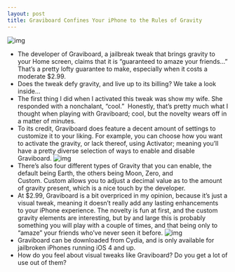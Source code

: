 ```yaml
---
layout: post
title: Graviboard Confines Your iPhone to the Rules of Gravity
---
```

![img](http://media.idownloadblog.com/wp-content/uploads/2010/12/Graviboard-04.png)
* The developer of Graviboard, a jailbreak tweak that brings gravity to your Home screen, claims that it is “guaranteed to amaze your friends…” That’s a pretty lofty guarantee to make, especially when it costs a moderate $2.99.
* Does the tweak defy gravity, and live up to its billing? We take a look inside…
* The first thing I did when I activated this tweak was show my wife. She responded with a nonchalant, “cool.”  Honestly, that’s pretty much what I thought when playing with Graviboard; cool, but the novelty wears off in a matter of minutes.
* To its credit, Graviboard does feature a decent amount of settings to customize it to your liking. For example, you can choose how you want to activate the gravity, or lack thereof, using Activator; meaning you’ll have a pretty diverse selection of ways to enable and disable Graviboard.
![img](http://media.idownloadblog.com/wp-content/uploads/2010/12/Graviboard-01.png)
* There’s also four different types of Gravity that you can enable, the default being Earth, the others being Moon, Zero, and Custom. Custom allows you to adjust a decimal value as to the amount of gravity present, which is a nice touch by the developer.
* At $2.99, Graviboard is a bit overpriced in my opinion, because it’s just a visual tweak, meaning it doesn’t really add any lasting enhancements to your iPhone experience. The novelty is fun at first, and the custom gravity elements are interesting, but by and large this is probably something you will play with a couple of times, and that being only to “amaze” your friends who’ve never seen it before.
![img](http://media.idownloadblog.com/wp-content/uploads/2010/12/Graviboard-02.png)
* Graviboard can be downloaded from Cydia, and is only available for jailbroken iPhones running iOS 4 and up.
* How do you feel about visual tweaks like Graviboard? Do you get a lot of use out of them?

